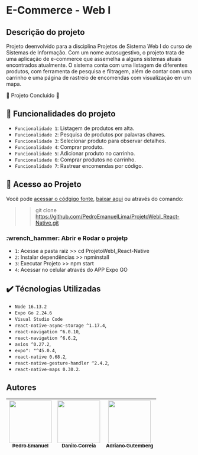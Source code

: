 # E-Commerce - Web I

## Descrição do projeto

Projeto deenvolvido para a disciplina Projetos de Sistema Web I do curso de Sistemas de Informação. Com um nome autosugestivo, o projeto trata de uma aplicação de e-commerce que assemelha a alguns sistemas atuais encontrados atualmente.
O sistema conta com uma listagem de diferentes produtos, com ferramenta de pesquisa e filtragem, além de contar com uma carrinho e uma página de rastreio de encomendas com visualização em um mapa.

:checkered_flag: Projeto Concluido :checkered_flag:

## :hammer: Funcionalidades do projeto

- `Funcionalidade 1`: Listagem de produtos em alta.
- `Funcionalidade 2`: Pesquisa de produtos por palavras chaves.
- `Funcionalidade 3`: Selecionar produto para observar detalhes.
- `Funcionalidade 4`: Comprar produto.
- `Funcionalidade 5`: Adicionar produto no carrinho.
- `Funcionalidade 6`: Comprar produtos no carrinho.
- `Funcionalidade 7`: Rastrear encomendas por código.

## :open_file_folder: Acesso ao Projeto

Você pode [acessar o códgigo fonte](https://github.com/PedroEmanuelLima/ProjetoWebI_React-Native), [baixar aqui](https://github.com/PedroEmanuelLima/ProjetoWebI_React-Native/archive/refs/heads/main.zip) ou através do comando:
>> git clone https://github.com/PedroEmanuelLima/ProjetoWebI_React-Native.git

### :wrench_hammer: Abrir e Rodar o projetp

- `1`: Acesse a pasta raiz >> cd ProjetoWebI_React-Native
- `2`: Instalar dependências >> npminstall
- `3`: Executar Projeto >> npm start
- `4`: Acessar no celular através do APP Expo GO
## :heavy_check_mark: Técnologias Utilizadas

- ``Node 16.13.2``
- ``Expo Go 2.24.6``
- ``Visual Studio Code``
- ``react-native-async-storage ^1.17.4``,
- ``react-navigation ^6.0.10``,
- ``react-navigation ^6.6.2``,
- ``axios ^0.27.2``,
- ``expo": "^45.0.4``,
- ``react-native 0.68.2``,
- ``react-native-gesture-handler ^2.4.2``,
- ``react-native-maps 0.30.2``.

## Autores

| [<img src="https://avatars.githubusercontent.com/u/58365600?v=4" width=115><br><sub>Pedro Emanuel</sub>](https://github.com/PedroEmanuelLima) |  [<img src="https://avatars.githubusercontent.com/u/22628390?v=4" width=115><br><sub>Danilo Correia</sub>](https://github.com/Danilo160) |  [<img src="https://avatars.githubusercontent.com/u/104629874?v=4" width=115><br><sub>Adriano Gutemberg</sub>](https://github.com/AdrianoGutemberg) |
| :---: | :---: | :---: |
